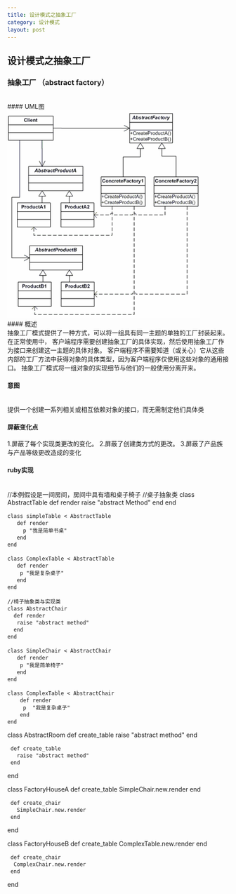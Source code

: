 ```yaml
---
title: 设计模式之抽象工厂
category: 设计模式
layout: post
---
```

## 设计模式之抽象工厂

### 抽象工厂 （abstract factory）
<br/>
#### UML图
<img src="/publics/images/blog_images/abstractFactory.png">
<br/>
#### 概述
<br/>
抽象工厂模式提供了一种方式，可以将一组具有同一主题的单独的工厂封装起来。在正常使用中，
客户端程序需要创建抽象工厂的具体实现，然后使用抽象工厂作为接口来创建这一主题的具体对象。
客户端程序不需要知道（或关心）它从这些内部的工厂方法中获得对象的具体类型，因为客户端程序仅使用这些对象的通用接口。
抽象工厂模式将一组对象的实现细节与他们的一般使用分离开来。

#### 意图
<br/>
提供一个创建一系列相关或相互依赖对象的接口，而无需制定他们具体类

#### 屏蔽变化点

1.屏蔽了每个实现类更改的变化。
2.屏蔽了创建类方式的更改。
3.屏蔽了产品族与产品等级更改造成的变化

#### ruby实现
<br/>
    //本例假设是一间房间，房间中具有墙和桌子椅子
    //桌子抽象类
    class AbstractTable
      def render
       raise "abstract Method"
       end
    end

    class simpleTable < AbstractTable
       def render
         p "我是简单书桌"
       end
    end

    class ComplexTable < AbstractTable
       def render
        p "我是复杂桌子"
       end
    end

    //椅子抽象类与实现类
    class AbstractChair
      def render
       raise "abstract method"
      end
    end

    class SimpleChair < AbstractChair
       def render
        p "我是简单椅子"
       end
    end

    class ComplexTable < AbstractChair
        def render
         p  "我是复杂桌子"
        end
    end

   class AbstractRoom
     def create_table
      raise "abstract method"
     end

     def create_table
       raise "abstract method"
     end
   end

   class FactoryHouseA
     def create_table
      SimpleChair.new.render
     end

     def create_chair
       SimpleChair.new.render
     end
   end

   class FactoryHouseB
     def create_table
       ComplexTable.new.render
     end

     def create_chair
      ComplexChair.new.render
     end
   end